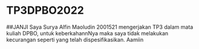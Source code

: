 # TP3DPBO2022

##JANJI
Saya Surya Alfin Maoludin 2001521 mengerjakan TP3 dalam mata kuliah DPBO, untuk keberkahannNya maka saya tidak melakukan kecurangan seperti yang telah dispesifikasikan. Aamiin

